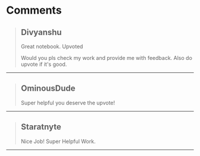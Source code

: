 # Comments 

> ## Divyanshu
> 
> Great notebook. Upvoted
> 
> Would you pls check my work and provide me with feedback. Also do upvote if it's good.
> 
> 
> 


---

> ## OminousDude
> 
> Super helpful you deserve the upvote!
> 
> 
> 


---

> ## Staratnyte
> 
> Nice Job! Super Helpful Work.
> 
> 
> 


---

